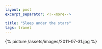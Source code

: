 ```yaml
---
layout: post
excerpt_separator: <!--more-->

title: "Sleep under the stars"
tags: travel
---
```


{% picture /assets/images/2011-07-31.jpg %}
<!--more-->